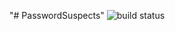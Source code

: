 "# PasswordSuspects" 
![build status](https://travis-ci.org/shy001/PasswordSuspects.svg?branch=master)
